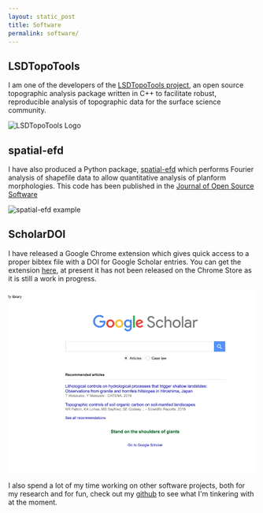```yaml
---
layout: static_post
title: Software
permalink: software/
---
```


LSDTopoTools
---

I am one of the developers of the [LSDTopoTools project](http://lsdtopotools.github.io), an open source topographic analysis package written in C++ to facilitate robust, reproducible analysis of topographic data for the surface science community.

<img src="https://lsdtopotools.github.io/img/LSD-logo.png" alt="LSDTopoTools Logo" style="width: 200px;"/>

spatial-efd
---

I have also produced a Python package, [spatial-efd](http://spatial-efd.readthedocs.io) which performs Fourier analysis of shapefile data to allow quantitative analysis of planform morphologies. This code has been published in the [Journal of Open Source Software](http://dx.doi.org/10.21105/joss.00189)

![spatial-efd example](http://spatial-efd.readthedocs.io/en/latest/_images/figure_1.png)

ScholarDOI
---

I have released a Google Chrome extension which gives quick access to a proper bibtex file with a DOI for Google Scholar entries. You can get the extension [here](https://github.com/sgrieve/ScholarDOI), at present it has not been released on the Chrome Store as it is still a work in progress.

![ScholarDOI example](images/doi.gif)

I also spend a lot of my time working on other software projects, both for my research and for fun, check out my [github](http://github.com/sgrieve) to see what I'm tinkering with at the moment.
